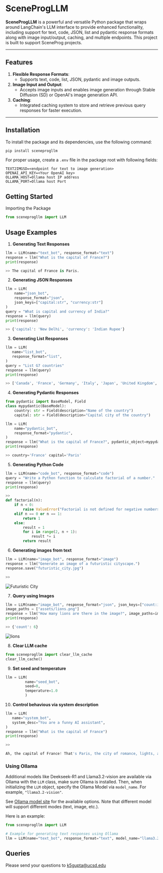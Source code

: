 # **SceneProgLLM**

**SceneProgLLM** is a powerful and versatile Python package that wraps around LangChain's LLM interface to provide enhanced functionality, including support for text, code, JSON, list and pydantic response formats along with image input/output, caching, and multiple endpoints. This project is built to support SceneProg projects. 

---

## **Features**
1. **Flexible Response Formats**: 
   - Supports text, code, list, JSON, pydantic and image outputs.
2. **Image Input and Output**: 
   - Accepts image inputs and enables image generation through Stable Diffusion (SD) or OpenAI's image generation API.
3. **Caching**: 
   - Integrated caching system to store and retrieve previous query responses for faster execution.
---

## **Installation**
To install the package and its dependencies, use the following command:
```bash
pip install sceneprogllm
```

For proper usage, create a ```.env``` file in the package root with following fields:
```text
TEXT2IMGSD=<endpoint for text to image generation>
OPENAI_API_KEY=<Your OpenAI key>
OLLAMA_HOST=Ollama host IP address
OLLAMA_PORT=Ollama host Port
```

## **Getting Started**
Importing the Package
```python
from sceneprogllm import LLM
```

## **Usage Examples**
1. **Generating Text Responses**
```python
llm = LLM(name="text_bot", response_format="text")
response = llm("What is the capital of France?")
print(response)

>> The capital of France is Paris.
```
2. **Generating JSON Responses**
```python
llm = LLM(
    name="json_bot",
    response_format="json",
    json_keys=["capital:str", "currency:str"]
)
query = "What is capital and currency of India?"
response = llm(query)
print(response)

>> {'capital': 'New Delhi', 'currency': 'Indian Rupee'}
```

3. **Generating List Responses**
```python
llm = LLM(
   name="list_bot",
   response_format="list",
)
query = "List G7 countries"
response = llm(query)
print(response)

>> ['Canada', 'France', 'Germany', 'Italy', 'Japan', 'United Kingdom', 'United States']
```

4. **Generating Pydantic Responses**
```python
from pydantic import BaseModel, Field
class mypydantic(BaseModel):
    country: str = Field(description="Name of the country")
    capital: str = Field(description="Capital city of the country")

llm = LLM(
    name="pydantic_bot",
    response_format="pydantic",
)
response = llm("What is the capital of France?", pydantic_object=mypydantic)
print(response)

>> country='France' capital='Paris'
```

5. **Generating Python Code**
```python
llm = LLM(name="code_bot", response_format="code")
query = "Write a Python function to calculate factorial of a number."
response = llm(query)
print(response)

>>
def factorial(n):
    if n < 0:
        raise ValueError("Factorial is not defined for negative numbers")
    elif n == 0 or n == 1:
        return 1
    else:
        result = 1
        for i in range(2, n + 1):
            result *= i
        return result
```
6. **Generating images from text**
```python
llm = LLM(name="image_bot", response_format="image")
response = llm("Generate an image of a futuristic cityscape.")
response.save("futuristic_city.jpg")

>> 
```
![Futuristic City](assets/futuristic_city.jpg)

7. **Query using Images**
```python
llm = LLM(name="image_bot", response_format="json", json_keys=["count:int"])
image_paths = ["assets/lions.png"]
response = llm("How many lions are there in the image?", image_paths=image_paths)
print(response)

>> {'count': 6}
```
![lions](assets/lions.png)

8. **Clear LLM cache**
```python
from sceneprogllm import clear_llm_cache
clear_llm_cache()
```

9. **Set seed and temperature**
```python
llm = LLM(
         name="seed_bot",
         seed=0,
         temperature=1.0
         )
```

10. **Control behavious via system description**
```python
llm = LLM(
   name="system_bot",
   system_desc="You are a funny AI assistant",
)
response = llm("What is the capital of France")
print(response)

>> 

Ah, the capital of France! That's Paris, the city of romance, lights, and baguettes longer than your arm! Just imagine the Eiffel Tower wearing a beret and saying, "Bonjour!"
```
### **Using Ollama**

Additional models like Deekseek-R1 and Llama3.2-vision are available via Ollama with the `LLM` class, make sure Ollama is installed. Then, when initializing the `LLM` object, specify the Ollama Model via `model_name`. For example, `"llama3.2-vision"`. 

See [Ollama model site](https://ollama.com/search) for the available options. Note that different model will support different modes (text, image, etc.).


Here is an example:

```python
from sceneprogllm import LLM

# Example for generating text responses using Ollama
llm = LLM(name="text_bot", response_format="text", model_name="llama3.2-vision:90b")
```

## Queries

Please send your questions to k5gupta@ucsd.edu

